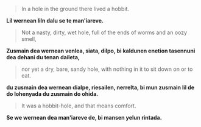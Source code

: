 > In a hole in the ground there lived a hobbit.

__Lil wernean liln dalu se te man'iareve.__

> Not a nasty, dirty, wet hole, full of the ends of worms and an oozy smell,

__Zusmain dea wernean venlea, siata, dilpo, bi kaldunen enetion
tasennuni dea dehani du tenan daileta,__

> nor yet a dry, bare, sandy hole, with nothing in it to sit down on or to eat.

__du zusmain dea wernean dialpe, riesailen, nerrelta, bi mun zusmain lil de do
lohenyada du zusmain do ohida.__

> It was a hobbit-hole, and that means comfort.

__Se we wernean dea man'iareve de, bi mansen yelun rintada.__
